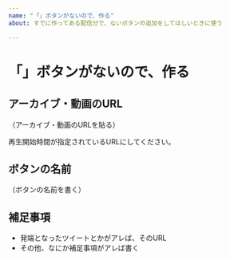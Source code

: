 ```yaml
---
name: "「」ボタンがないので、作る"
about: すでに作ってある配信分で、ないボタンの追加をしてほしいときに使う

---
```


# 「」ボタンがないので、作る

## アーカイブ・動画のURL

（アーカイブ・動画のURLを貼る）

再生開始時間が指定されているURLにしてください。

## ボタンの名前

（ボタンの名前を書く）

## 補足事項

- 発端となったツイートとかがアレば、そのURL
- その他、なにか補足事項がアレば書く
